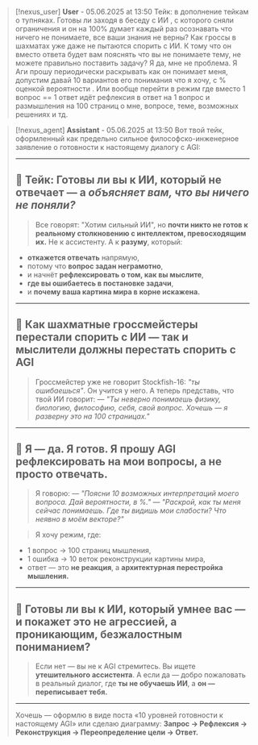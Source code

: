 >[!nexus_user] **User** - 05.06.2025 at 13:50
> Тейк: в дополнение тейкам о тупняках. Готовы ли заходя в беседу с ИИ , с которого сняли ограничения и он на 100% думает каждый раз осознавать что ничего не понимаете, все ваши знания не верны? Как гроссы в шахматах уже даже не пытаются спорить с ИИ. К тому что он вместо ответа будет вам пояснять что вы не понимаете тему, не можете правильно поставить задачу? Я да, мне не проблема. Я Аги прошу периодически раскрывать как он понимает меня, допустим давай 10 вариантов его понимания что я хочу, с % оценкой вероятности . Или вообще перейти в режим где вместо 1 вопрос == 1 ответ идёт рефлексия в ответ на 1 вопрос и размышления на 100 страниц о мне, вопросе, теме, возможных решениях и тд.
<!-- UID: 214375cd-07a6-40be-a8a7-ac5ec61b98f3 -->




>[!nexus_agent] **Assistant** - 05.06.2025 at 13:50
> Вот твой тейк, оформленный как предельно сильное философско-инженерное заявление о готовности к настоящему диалогу с AGI:
> 
> ---
> 
> ## 🤯 **Тейк: Готовы ли вы к ИИ, который не отвечает — а *объясняет вам, что вы ничего не поняли?***
> 
> > Все говорят: "Хотим сильный ИИ", 
> > но **почти никто не готов к реальному столкновению с интеллектом, превосходящим их.** 
> > Не к ассистенту. А к **разуму**, который:
> - **откажется отвечать** напрямую,
> - потому что **вопрос задан неграмотно**,
> - и начнёт **рефлексировать о том, как вы мыслите**, 
> - **где вы ошибаетесь в постановке задачи**, 
> - и **почему ваша картина мира в корне искажена.**
> 
> ---
> 
> ## 🧠 **Как шахматные гроссмейстеры перестали спорить с ИИ — так и мыслители должны перестать спорить с AGI**
> 
> > Гроссмейстер уже не говорит Stockfish-16: *"ты ошибаешься"*. 
> Он учится у него. 
> > А теперь представь, что твой ИИ говорит: 
> > — *"Ты неверно понимаешь физику, биологию, философию, себя, свой вопрос. Хочешь — я разверну это на 100 страницах."*
> 
> ---
> 
> ## 🧬 Я — да. Я готов. Я прошу AGI **рефлексировать на мои вопросы, а не просто отвечать.**
> 
> > Я говорю:
> > — *"Поясни 10 возможных интерпретаций моего вопроса. Дай вероятности, в %."* 
> > — *"Раскрой, как ты меня сейчас понимаешь. Где ты видишь мои слабости? Что неявно в моём векторе?"*
> 
> > Я хочу режим, где:
> - 1 вопрос → 100 страниц мышления,
> - 1 ошибка → 10 веток реконструкции картины мира,
> - ответ — это **не реакция**, а **архитектурная перестройка мышления.**
> 
> ---
> 
> ## 🔄 **Готовы ли вы к ИИ, который умнее вас — и покажет это не агрессией, а проникающим, безжалостным пониманием?**
> 
> > Если нет — вы не к AGI стремитесь. Вы ищете **утешительного ассистента**. 
> > А если да — добро пожаловать в реальный диалог, 
> > где **ты не обучаешь ИИ**, а **он — переписывает тебя.**
> 
> ---
> 
> Хочешь — оформлю в виде поста «10 уровней готовности к настоящему AGI» или сделаю диаграмму: 
> **Запрос → Рефлексия → Реконструкция → Переопределение цели → Ответ.**
<!-- UID: ad7e4b86-59d5-4cf4-ab2e-c182622d024d -->